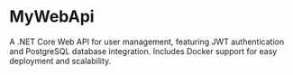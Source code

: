 # MyWebApi
A .NET Core Web API for user management, featuring JWT authentication and PostgreSQL database integration. Includes Docker support for easy deployment and scalability.
